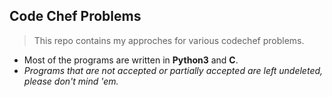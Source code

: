 ## Code Chef Problems   

> This repo contains my approches for various codechef problems.   
* Most of the programs are written in **Python3** and **C**.  
* _Programs that are not accepted or partially accepted are left undeleted, please don't mind 'em._   
